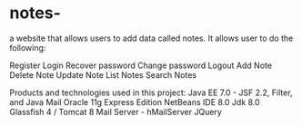 # notes-
a website that allows users to add data called notes.
It allows user to do the following:

Register
Login
Recover password
Change password
Logout
Add Note
Delete Note
Update Note
List Notes
Search Notes


Products and technologies used in this project:
Java EE 7.0 - JSF 2.2, Filter, and Java Mail
Oracle 11g Express Edition
NetBeans IDE 8.0
Jdk 8.0
Glassfish 4 / Tomcat 8
Mail Server - hMailServer
JQuery
